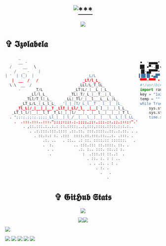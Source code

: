<h1 align="center">
<a href="#"><img src="https://readme-typing-svg.demolab.com?font=Fira+Code&duration=10&pause=100&color=FFFFFF&width=435&lines=+%E2%98%A6+01010010100101010101011010101010+%E2%98%A6;%E2%98%A6+11010101010101001010101010010101+%E2%98%A6;+%E2%98%A6+01010101001010101100101010101010+%E2%98%A6;%E2%98%A6+01010101010101010101110101010101+%E2%98%A6;%E2%98%A6_01010010010011101011010010010011+%E2%98%A6" alt="***" /></a>
</h1> 

<!-- <a href="#"><img align="right" src="https://github.com/Izolabela/Izolabela/blob/main/files/meme1.png" width="160 " height="160" /></a> -->

<p align="center">
<img src="https://github-profile-trophy.vercel.app/?username=Izolabela&column=6&theme=radical&no-bg=true&no-frame=true" />
</p>

<h1 align="left"> ✞ 𝕴𝖟𝖔𝖑𝖆𝖇𝖊𝖑𝖆 </h1>



```python
      _
      __ -                                                   ▪  ·▄▄▄▄•      ▄▄▌   ▄▄▄· ▄▄▄▄· ▄▄▄ .▄▄▌   ▄▄▄· 
  /     __   \                                               ██ ▪▀·.█▌▪     ██•  ▐█ ▀█ ▐█ ▀█▪▀▄.▀·██•  ▐█ ▀█ 
    /   _ -    |                                             ▐█·▄█▀▀▀• ▄█▀▄ ██▪  ▄█▀▀█ ▐█▀▀█▄▐▀▀▪▄██▪  ▄█▀▀█ 
| '  | (_)  |                        _L/L                   ▐▐█▌█▌▪▄█▀▐█▌.▐▌▐█▌▐▌▐█ ▪▐▌██▄▪▐█▐█▄▄▌▐█▌▐▌▐█ ▪▐▌
   |  __  /   /                    _LT/l_L_                  ▀▀▀·▀▀▀ • ▀█▄▀▪.▀▀▀  ▀  ▀ ·▀▀▀▀  ▀▀▀ .▀▀▀  ▀  ▀ 
  \ \  __  /                     _LLl/L_T_lL_                #!/usr/bin/env python3
      -      _T/L              _LT|L/_|__L_|_L_              import random, sys, time
           _Ll/l_L_          _TL|_T/_L_|__T__|_l_            key = "1a2richsq3z4tgbjup56kvwodfnx78ml9ye0" 
         _TLl/T_l|_L_      _LL|_Tl/_|__l___L__L_|L_          temp = "".join(random.choices(key, k=10)
       _LT_L/L_|_L_l_L_  _'|_|_|T/_L_l__T _ l__|__|L_        while True:
     _Tl_L|/_|__|_|__T _LlT_|_Ll/_l_ _|__[ ]__|__|_l_L_          sys.stdout.write("\r%s" %(temp)))
   _LT_l_l/|__|__l_T _T_L|_|_|l/___|_ _|__l__|__|__|_T_l_        sys.stdout.flush()
  . ";;:;.;;:;.;;;;_Ll_|__|_l_/__|___l__|__|___l__L_|_l_LL_      time.sleep(0.3)
    .  .:::.:::..:::.";;;;:;;:.;.;;;;,;;:,;;;.;:,;;,;::;:".'
        . ,::.:::.:..:.: ::.::::;..:,:::,::::.::::.:;:.:..
           . .:.:::.:::.:::: .::.::. :::.::::..::..:.::. . .
             . ::.:.: :. .:::  ::::.::.:::.::...:. .:::. .
                 .:. ..   . ::.. .: ::. ::::.:: ::::::.   .  
                 .  :.         .. :::.::: ::.::::. ::. .
                   . .           .:. :.. :::. ::..: :.
                    .              :  .:::.:: ::..:  .
                                     . ::. :. : : ..
                                      . . .:. . : .  
                                         . :. .
                                           .   .
                                              .
``` 


<h1 align="center"> ✞ 𝕲𝖎𝖙𝕳𝖚𝖇 𝕾𝖙𝖆𝖙𝖘 </h3>

<p align="center">
    <img src="https://streak-stats.demolab.com?user=Izolabela&theme=github-dark-blue&hide_border=true&background=DD272700" />
</p>



<p align="center">
   <img src="https://github-readme-stats.vercel.app/api?username=Izolabela&show_icons=true&theme=transparent&hide_border=true" /><img src="https://github-readme-stats.vercel.app/api/top-langs/?username=Izolabela&hide_border=true&theme=transparent&layout=compact&langs_count=10" />
<br>

<img  src="https://raw.githubusercontent.com/Trilokia/Trilokia/379277808c61ef204768a61bbc5d25bc7798ccf1/bottom_header.svg" ></img>

[![](https://img.shields.io/github/followers/Izolabela?logoColor=black&style=social)](https://github.com/Izolabela?tab=followers)
[![](https://img.shields.io/github/stars/Izolabela?logo=TrustPilot&logoColor=red&style=social)](#)
[![](https://img.shields.io/badge/Telegram-Izolabela-blue?logo=telegram&style=social&logoColor=blue)](https://izolabela.t.me)
[![](https://img.shields.io/badge/Website-izolabela.github.io-blue?style=social&logo=Aiqfome)](https://izolabela.github.io)
[![](https://img.shields.io/badge/Github-Old%20account-red?style=social&logo=github)](https://github.com/SlavPH)
